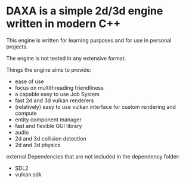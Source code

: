 # DAXA is a simple 2d/3d engine written in modern C++
This engine is written for learning purposes and for use in personal projects.

The engine is not tested in any extensive format.

Things the engine aims to provide:
* ease of use
* focus on multithreading friendliness
* a capable easy to use Job System
* fast 2d and 3d vulkan renderers
* (relatively) easy to use vulkan interface for custom rendering and compute
* entity component manager
* fast and flexible GUI library
* audio
* 2d and 3d collision detection
* 2d and 3d physics

external Dependencies that are not included in the dependency folder:
* SDL2 
* vulkan sdk
